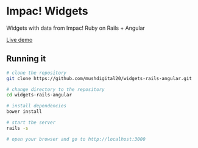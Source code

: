 # Impac! Widgets 
Widgets with data from Impac!
Ruby on Rails + Angular

[Live demo](https://thawing-mesa-3117.herokuapp.com/)

## Running it
```bash
# clone the repository
git clone https://github.com/mushdigital20/widgets-rails-angular.git

# change directory to the repository
cd widgets-rails-angular

# install dependencies
bower install

# start the server
rails -s

# open your browser and go to http://localhost:3000
```